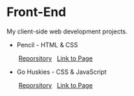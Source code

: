 # Front-End

My client-side web development projects.

* Pencil - HTML & CSS

&nbsp;&nbsp;&nbsp;&nbsp;&nbsp;&nbsp;&nbsp;[Reporsitory](https://github.com/EmilyCheoh/Front-End/tree/master/Pencil)
&nbsp;&nbsp;[Link to Page](https://info343a-au17.github.io/challenges-EmilyCheoh/challenge3/)

* Go Huskies - CSS & JavaScript

&nbsp;&nbsp;&nbsp;&nbsp;&nbsp;&nbsp;&nbsp;[Reporsitory](https://github.com/EmilyCheoh/Front-End/tree/master/Go-Huskies)
&nbsp;&nbsp;[Link to Page](https://info343a-au17.github.io/challenges-EmilyCheoh/challenge4/)

